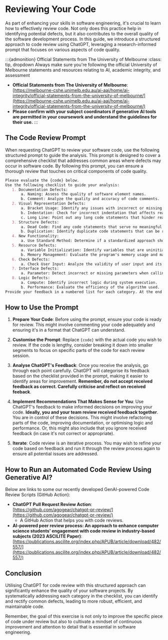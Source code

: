 # Reviewing Your Code

As part of enhancing your skills in software engineering, it's crucial to learn how to effectively review code. Not only does this practice help in identifying potential defects, but it also contributes to the overall quality of the software development process. In this guide, we introduce a structured approach to code review using ChatGPT, leveraging a research-informed prompt that focuses on various aspects of code quality.

:::{admonition} Official Statements from The University of Melbourne
:class: tip, dropdown
Always make sure you're following the official University of Melbourne statements and resources relating to AI, academic integrity, and assessment
- **Official Statements from The University of Melbourne**: [https://melbourne-cshe.unimelb.edu.au/ai-aai/home/ai-integrity/official-statements-from-the-university-of-melbourne/](https://melbourne-cshe.unimelb.edu.au/ai-aai/home/ai-integrity/official-statements-from-the-university-of-melbourne/)
- **Please confirm with your subject coordinators if generative AI tools are permitted in your coursework and understand the guidelines for their use.**
:::

## The Code Review Prompt

When requesting ChatGPT to review your software code, use the following structured prompt to guide the analysis. This prompt is designed to cover a comprehensive checklist that addresses common areas where defects may occur in software code. By following this prompt, you can ensure a thorough review that touches on critical components of code quality.

```markdown
Please evaluate the {code} below.
Use the following checklist to guide your analysis:
   1. Documentation Defects:
       a. Naming: Assess the quality of software element names.
       b. Comment: Analyze the quality and accuracy of code comments.
   2. Visual Representation Defects:
       a. Bracket Usage: Identify any issues with incorrect or missing brackets.
       b. Indentation: Check for incorrect indentation that affects readability.
       c. Long Line: Point out any long code statements that hinder readability.
   3. Structure Defects:
       a. Dead Code: Find any code statements that serve no meaningful purpose.
       b. Duplication: Identify duplicate code statements that can be refactored.
   4. New Functionality:
       a. Use Standard Method: Determine if a standardized approach should be used for single-purpose code statements.
   5. Resource Defects:
       a. Variable Initialization: Identify variables that are uninitialized or incorrectly initialized.
       b. Memory Management: Evaluate the program's memory usage and management.
   6. Check Defects:
       a. Check User Input: Analyze the validity of user input and its handling.
   7. Interface Defects:
       a. Parameter: Detect incorrect or missing parameters when calling functions or libraries.
   8. Logic Defects:
       a. Compute: Identify incorrect logic during system execution.
       b. Performance: Evaluate the efficiency of the algorithm used.
Provide your feedback in a numbered list for each category. At the end of your answer, summarize the recommended changes to improve the quality of the code provided.
```

## How to Use the Prompt

1. **Prepare Your Code**: Before using the prompt, ensure your code is ready for review. This might involve commenting your code adequately and ensuring it's in a format that ChatGPT can understand.
   
2. **Customise the Prompt**: Replace `{code}` with the actual code you wish to review. If the code is lengthy, consider breaking it down into smaller segments to focus on specific parts of the code for each review session.

3. **Analyse ChatGPT's Feedback**: Once you receive the analysis, go through each point carefully. ChatGPT will categorise its feedback based on the checklist provided in the prompt, making it easier to identify areas for improvement. **Remember, do not accept received feedback as correct. Carefully criticise and reflect on received feeback**.

4. **Implement Recommendations That Makes Sense for You**: Use ChatGPT's feedback to make informed decisions on improving your code. **Ideally, you and your team review received feedback together**. You are in control of these decisions. This might involve refactoring parts of the code, improving documentation, or optimising logic and performance. Or, this might also include that you ignore received feedback (in case it's not correct or appropriate).

5. **Iterate**: Code review is an iterative process. You may wish to refine your code based on feedback and run it through the review process again to ensure all potential issues are addressed.


## How to Run an Automated Code Review Using Generative AI?

Below are links to some our recently developed GenAI-powered Code Review Scripts (GitHub Action):

- **ChatGPT Pull Request Review Action**: [https://github.com/agogear/chatgpt-pr-review/](https://github.com/agogear/chatgpt-pr-review/)
  - A GitHub Action that helps you with code reviews.
- **AI-powered peer review process: An approach to enhance computer science students’ engagement with code review in industry-based subjects (2023 ASCILITE Paper)**: [https://publications.ascilite.org/index.php/APUB/article/download/482/557/](https://publications.ascilite.org/index.php/APUB/article/download/482/557/)


## Conclusion

Utilising ChatGPT for code review with this structured approach can significantly enhance the quality of your software projects. By systematically addressing each category in the checklist, you can identify and rectify common defects, leading to more robust, efficient, and maintainable code.

Remember, the goal of this exercise is not only to improve the specific piece of code under review but also to cultivate a mindset of continuous improvement and attention to detail that is essential in software engineering.